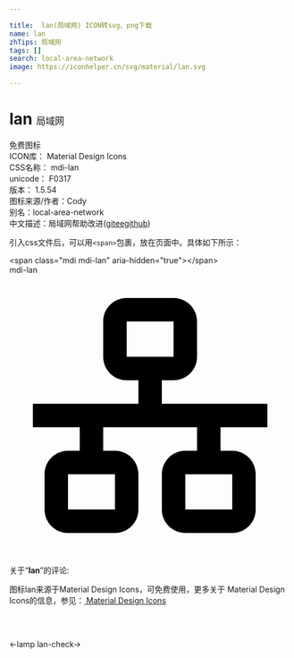 ```yaml
---

title:  lan(局域网) ICON转svg、png下载
name: lan
zhTips: 局域网
tags: []
search: local-area-network
image: https://iconhelper.cn/svg/material/lan.svg

---
```


# lan  <small style="font-size: 60%;font-weight: 100">局域网</small>


<div class="detail-page">
<p>
<span><span class="badge-success badge">免费图标</span> </span>
<br/>
<span>
ICON库：
<span class="badge-secondary badge">Material Design Icons</span> 
</span>
<br/>
<span>
CSS名称：
<span class="badge-secondary badge">mdi-lan</span> 
</span>
<br/>
<span>
unicode：
<span class="badge-secondary badge">F0317</span> 
<copy-btn content='F0317' btn-title=""></copy-btn>
<copy-btn :content='String.fromCodePoint(parseInt("F0317", 16))' btn-title="复制U"></copy-btn>
</span>
<br/>
<span>
版本：
<span class="badge-secondary badge">1.5.54</span> 
</span>
<br/>
<span>图标来源/作者：<span class="badge-light badge">Cody</span></span> 
<br/>
<span>别名：<span class="badge-light badge">local-area-network</span></span><br/><span class="zh-detail">中文描述：<span class="badge-primary badge">局域网</span><span class="help-link"><span>帮助改进</span>(<a href="https://gitee.com/liuwave/icon-helper/edit/master/json/material/lan.json" target="_blank" rel="noopener noreferrer">gitee</a><a href="https://github.com/liuwave/icon-helper/edit/master/json/material/lan.json" target="_blank" rel="noopener noreferrer">github</a></span>)</span><br/>
</p>
</div>
<div class="alert alert-dark">
  <i class="mdi mdi-lan mdi-48px"></i>
  <i class="mdi mdi-lan mdi-36px"></i>
  <i class="mdi mdi-lan mdi-24px"></i>
  <i class="mdi mdi-lan mdi-18px"></i>
</div>
<div>
  <p>引入css文件后，可以用<code>&lt;span&gt;</code>包裹，放在页面中。具体如下所示：    
  </p>
  <div class="alert alert-primary" style="font-size: 14px">
    &lt;span class="mdi mdi-lan" aria-hidden="true"&gt;&lt;/span&gt;
    <copy-btn content='<span class="mdi mdi-lan" aria-hidden="true"></span>'></copy-btn>
  </div>
  <div class="alert alert-secondary">
    <i class="mdi mdi-lan"
    style="font-size: 24px"
    aria-hidden="true"></i> mdi-lan
    <copy-btn content="mdi-lan" btn-title="复制图标名称"></copy-btn>
  </div>
</div>
<div id="svg" class="svg-wrap">
<svg xmlns="http://www.w3.org/2000/svg" viewBox="0 0 24 24"><path d="M10,2C8.89,2 8,2.89 8,4V7C8,8.11 8.89,9 10,9H11V11H2V13H6V15H5C3.89,15 3,15.89 3,17V20C3,21.11 3.89,22 5,22H9C10.11,22 11,21.11 11,20V17C11,15.89 10.11,15 9,15H8V13H16V15H15C13.89,15 13,15.89 13,17V20C13,21.11 13.89,22 15,22H19C20.11,22 21,21.11 21,20V17C21,15.89 20.11,15 19,15H18V13H22V11H13V9H14C15.11,9 16,8.11 16,7V4C16,2.89 15.11,2 14,2H10M10,4H14V7H10V4M5,17H9V20H5V17M15,17H19V20H15V17Z" /></svg>
</div>
<detail full-name='mdi-lan'></detail>
<div class="icon-detail__container">
<p>关于“<b>lan</b>”的评论:</p>
</div>
<Vssue title="关于“lan”的评论" />    
<div><p>图标lan来源于Material Design Icons，可免费使用，更多关于 Material Design Icons的信息，参见：<a target="_blank" href="https://iconhelper.cn/material.html"> Material Design Icons</a>
</p></div>

<div style="padding:2rem 0 " class="page-nav"><p class="inner"><span class="prev">←<router-link to="/icon/lamp.html">lamp</router-link></span> <span class="next"><router-link to="/icon/lan-check.html">lan-check</router-link>→</span></p></div>

